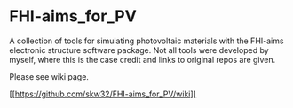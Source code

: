 # FHI-aims_for_PV
A collection of tools for simulating photovoltaic materials with the FHI-aims electronic structure software package. Not all tools were developed by myself, where this is the case credit and links to original repos are given.

Please see wiki page.

[[https://github.com/skw32/FHI-aims_for_PV/wiki]]
